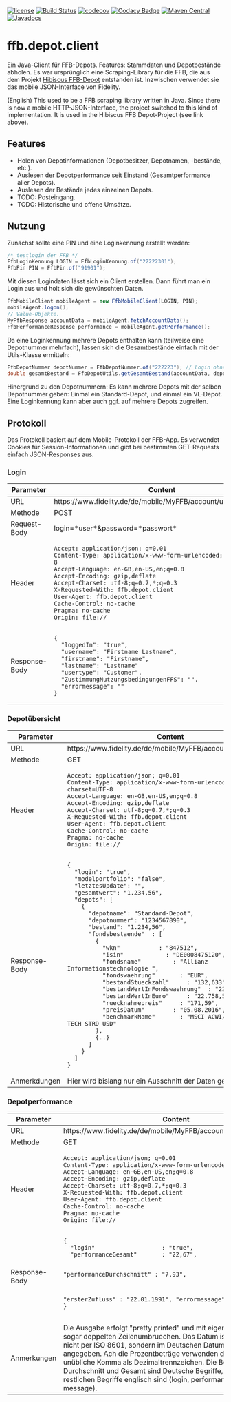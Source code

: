[![license](https://img.shields.io/github/license/mashape/apistatus.svg?maxAge=2592000)]() [![Build Status](https://travis-ci.org/bmhm/ffb.depot.client.svg?branch=master)](https://travis-ci.org/bmhm/ffb.depot.client) [![codecov](https://codecov.io/gh/bmhm/ffb.depot.client/branch/master/graph/badge.svg)](https://codecov.io/gh/bmhm/ffb.depot.client) [![Codacy Badge](https://api.codacy.com/project/badge/Grade/4f0a36fd479b44a590f0a8bc9e796c68)](https://www.codacy.com/app/bmarwell/ffb-depot-client?utm_source=github.com&amp;utm_medium=referral&amp;utm_content=bmhm/ffb.depot.client&amp;utm_campaign=Badge_Grade) [![Maven Central](https://maven-badges.herokuapp.com/maven-central/de.bmarwell/ffb.depot.client/badge.svg)](https://maven-badges.herokuapp.com/maven-central/cz.jirutka.rsql/rsql-parser) [![Javadocs](http://javadoc.io/badge/de.bmarwell/ffb.depot.client.svg)](http://javadoc.io/doc/de.bmarwell/ffb.depot.client)


# ffb.depot.client
Ein Java-Client für FFB-Depots. Features: Stammdaten und Depotbestände abholen. Es war ursprünglich eine Scraping-Library für die FFB, die aus dem Projekt [Hibiscus FFB-Depot](https://github.com/bmhm/hibiscus.ffb.depot) entstanden ist. Inzwischen verwendet sie das mobile JSON-Interface von Fidelity.

(English) This used to be a FFB scraping library written in Java. Since there is now a mobile HTTP-JSON-Interface, the project switched to this kind of implementation. It is used in the Hibiscus FFB Depot-Project (see link above).

## Features

* Holen von Depotinformationen (Depotbesitzer, Depotnamen, -bestände, etc.).
* Auslesen der Depotperformance seit Einstand (Gesamtperformance aller Depots).
* Auslesen der Bestände jedes einzelnen Depots.
* TODO: Posteingang.
* TODO: Historische und offene Umsätze.

## Nutzung
Zunächst sollte eine PIN und eine Loginkennung erstellt werden:
```java
/* testlogin der FFB */
FfbLoginKennung LOGIN = FfbLoginKennung.of("22222301");
FfbPin PIN = FfbPin.of("91901");
```
Mit diesen Logindaten lässt sich ein Client erstellen. Dann führt man ein Login aus und holt sich die gewünschten Daten.
```java
FfbMobileClient mobileAgent = new FfbMobileClient(LOGIN, PIN);
mobileAgent.logon();
// Value-Objekte.
MyFfbResponse accountData = mobileAgent.fetchAccountData();
FfbPerformanceResponse performance = mobileAgent.getPerformance();
```
Da eine Loginkennung mehrere Depots enthalten kann (teilweise eine Depotnummer mehrfach), lassen sich die Gesamtbestände einfach mit der Utils-Klasse ermitteln:
```java
FfbDepotNummer depotNummer = FfbDepotNummer.of("222223"); // Login ohne -01.
double gesamtBestand = FfbDepotUtils.getGesamtBestand(accountData, depotNummer);
```
Hinergrund zu den Depotnummern: Es kann mehrere Depots mit der selben Depotnummer geben: Einmal ein Standard-Depot, und einmal ein VL-Depot. Eine Loginkennung kann aber auch ggf. auf mehrere Depots zugreifen.


## Protokoll
Das Protokoll basiert auf dem Mobile-Protokoll der FFB-App. Es verwendet Cookies für Session-Informationen und gibt bei bestimmten GET-Requests einfach JSON-Responses aus.


### Login
<table>
<thead><th>Parameter</th><th>Content</th></thead>
<tbody>
  <tr>
    <td>URL</td>
    <td>https://www.fidelity.de/de/mobile/MyFFB/account/userLogin.page</td>
  </tr>
    <tr>
    <td>Methode</td>
    <td>POST</td>
  </tr>
  <tr>
    <td>Request-Body</td>
    <td>login=*user*&password=*passwort*</td>
  </tr>
  <tr>
    <td>Header</td>
    <td><pre><code>Accept: application/json; q=0.01
Content-Type: application/x-www-form-urlencoded; charset=UTF-8
Accept-Language: en-GB,en-US,en;q=0.8
Accept-Encoding: gzip,deflate
Accept-Charset: utf-8;q=0.7,*;q=0.3
X-Requested-With: ffb.depot.client
User-Agent: ffb.depot.client
Cache-Control: no-cache
Pragma: no-cache
Origin: file://</code></pre></td>
  </tr>
  <tr>
    <td>Response-Body</td>
    <td><pre><code>{
  "loggedIn": "true",
  "username": "Firstname Lastname",
  "firstname": "Firstname",
  "lastname": "Lastname"
  "usertype": "Customer",
  "ZustimmungNutzungsbedingungenFFS": "".
  "errormessage": ""
}</code></pre></td>
  </tr>
</tbody>
</table>

### Depotübersicht
<table>
<thead><th>Parameter</th><th>Content</th></thead>
<tbody>
  <tr>
    <td>URL</td>
    <td>https://www.fidelity.de/de/mobile/MyFFB/account/MyFFB.page</td>
  </tr>
  <tr>
    <td>Methode</td>
    <td>GET</td>
  </tr>
  <tr>
    <td>Header</td>
    <td><pre><code>Accept: application/json; q=0.01
Content-Type: application/x-www-form-urlencoded; charset=UTF-8
Accept-Language: en-GB,en-US,en;q=0.8
Accept-Encoding: gzip,deflate
Accept-Charset: utf-8;q=0.7,*;q=0.3
X-Requested-With: ffb.depot.client
User-Agent: ffb.depot.client
Cache-Control: no-cache
Pragma: no-cache
Origin: file://</code></pre></td>
  </tr>
  <tr>
    <td>Response-Body</td>
    <td><pre><code>{
  "login": "true",
  "modelportfolio": "false",
  "letztesUpdate": "",
  "gesamtwert": "1.234,56",
  "depots": [
    {
      "depotname": "Standard-Depot",
      "depotnummer": "1234567890",
      "bestand": "1.234,56",
      "fondsbestaende"  : [
        {
          "wkn"           : "847512",
          "isin"            : "DE0008475120",
          "fondsname"         : "Allianz Informationstechnologie ",
          "fondswaehrung"       : "EUR",
          "bestandStueckzahl"     : "132,633",
          "bestandWertInFondswaehrung"  : "22.758,50",
          "bestandWertInEuro"     : "22.758,50",
          "ruecknahmepreis"     : "171,59",
          "preisDatum"        : "05.08.2016",
          "benchmarkName"       : "MSCI ACWI/INFORMATION TECH STRD USD"
        },
        {..}
      ]
    }
  ]
}</code></pre></td>
  </tr>
  <tr>
    <td>Anmerkdungen</td>
    <td>Hier wird bislang nur ein Ausschnitt der Daten gezeigt.</td>
</tbody>
</table>


### Depotperformance
<table>
<thead><th>Parameter</th><th>Content</th></thead>
<tbody>
  <tr>
    <td>URL</td>
    <td>https://www.fidelity.de/de/mobile/MyFFB/account/performance.page</td>
  </tr>
  <tr>
    <td>Methode</td>
    <td>GET</td>
  </tr>
  <tr>
    <td>Header</td>
    <td><pre><code>Accept: application/json; q=0.01
Content-Type: application/x-www-form-urlencoded; charset=UTF-8
Accept-Language: en-GB,en-US,en;q=0.8
Accept-Encoding: gzip,deflate
Accept-Charset: utf-8;q=0.7,*;q=0.3
X-Requested-With: ffb.depot.client
User-Agent: ffb.depot.client
Cache-Control: no-cache
Pragma: no-cache
Origin: file://</code></pre></td>
  </tr>
  <tr>
    <td>Response-Body</td>
    <td><pre><code>{
  "login"                   : "true",
  "performanceGesamt"       : "22,67",

  "performanceDurchschnitt" : "7,93",

  "ersterZufluss"           : "22.01.1991",
  "errormessage"            : ""
}</code></pre></td>
  </tr>
<tr>
  <td>Anmerkungen</td>
  <td>Die Ausgabe erfolgt "pretty printed" und mit eigentlich unnötigen, sogar doppelten Zeilenumbruechen. Das Datum ist irrsinnigerweise nicht per ISO 8601, sondern im Deutschen Datumsformat angegeben. Ach die Prozentbeträge verwenden das international unübliche Komma als Dezimaltrennzeichen. Die Begriffe Zufluss, Durchschnitt und Gesamt sind Deutsche Begriffe, während die restlichen Begriffe englisch sind (login, performance, error, message).</td>
</tbody>
</table>
